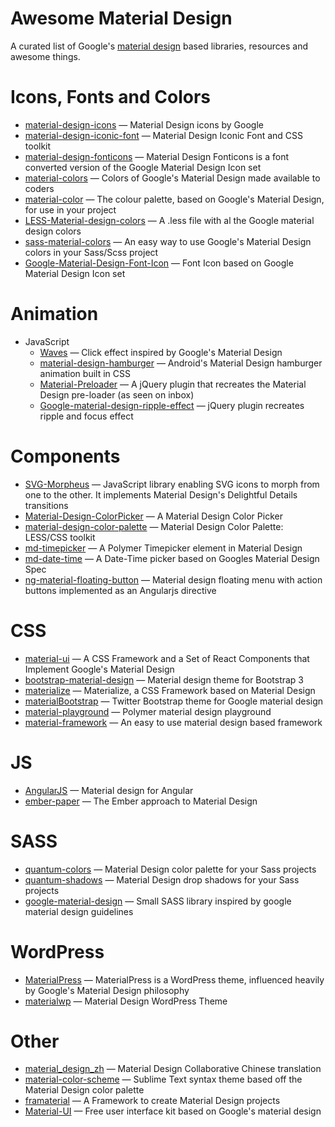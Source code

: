 # Awesome Material Design

A curated list of Google's [material design](http://www.google.com/design/spec) based libraries, resources and awesome things.

Icons, Fonts and Colors
==
  - [material-design-icons](https://github.com/google/material-design-icons) — Material Design icons by Google
  - [material-design-iconic-font](https://github.com/zavoloklom/material-design-iconic-font) — Material Design Iconic Font and CSS toolkit
  - [material-design-fonticons](https://github.com/designjockey/material-design-fonticons) — Material Design Fonticons is a font converted version of the Google Material Design Icon set
  - [material-colors](https://github.com/shuhei/material-colors) — Colors of Google's Material Design made available to coders
  - [material-color](https://github.com/mrmlnc/material-color) — The colour palette, based on Google's Material Design, for use in your project
  - [LESS-Material-design-colors](https://github.com/tisign/LESS-Material-design-colors) — A .less file with al the Google material design colors
  - [sass-material-colors](https://github.com/minusfive/sass-material-colors) — An easy way to use Google's Material Design colors in your Sass/Scss project
  - [Google-Material-Design-Font-Icon](https://github.com/Seb-L/Google-Material-Design-Font-Icon) — Font Icon based on Google Material Design Icon set

Animation
==
  - JavaScript
    - [Waves](https://github.com/fians/Waves) — Click effect inspired by Google's Material Design
    - [material-design-hamburger](https://github.com/swirlycheetah/material-design-hamburger) — Android's Material Design hamburger animation built in CSS
    - [Material-Preloader](https://github.com/aarondo/Material-Preloader) — A jQuery plugin that recreates the Material Design pre-loader (as seen on inbox)
    - [Google-material-design-ripple-effect](https://github.com/ninox92/Google-material-design-ripple-effect) — jQuery plugin recreates ripple and focus effect
  
Components
==
  - [SVG-Morpheus](https://github.com/alexk111/SVG-Morpheus) — JavaScript library enabling SVG icons to morph from one to the other. It implements Material Design's Delightful Details transitions
  - [Material-Design-ColorPicker](https://github.com/Fraina/Material-Design-ColorPicker) — A Material Design Color Picker
  - [material-design-color-palette](https://github.com/zavoloklom/material-design-color-palette) — Material Design Color Palette: LESS/CSS toolkit
  - [md-timepicker](https://github.com/virtual-dev/md-timepicker) — A Polymer Timepicker element in Material Design
  - [md-date-time](https://github.com/SimeonC/md-date-time) — A Date-Time picker based on Googles Material Design Spec
  - [ng-material-floating-button](https://github.com/nobitagit/ng-material-floating-button) — Material design floating menu with action buttons implemented as an Angularjs directive


CSS
==
  - [material-ui](https://github.com/callemall/material-ui) — A CSS Framework and a Set of React Components that Implement Google's Material Design
  - [bootstrap-material-design](https://github.com/FezVrasta/bootstrap-material-design) — Material design theme for Bootstrap 3
  - [materialize](https://github.com/Dogfalo/materialize) — Materialize, a CSS Framework based on Material Design
  - [materialBootstrap](https://github.com/throrin19/materialBootstrap) — Twitter Bootstrap theme for Google material design
  - [material-playground](https://github.com/ebidel/material-playground) — Polymer material design playground
  - [material-framework](https://github.com/nt1m/material-framework) — An easy to use material design based framework

JS
==
  - [AngularJS](https://github.com/angular/material) — Material design for Angular
  - [ember-paper](https://github.com/miguelcobain/ember-paper) — The Ember approach to Material Design



SASS
==
  - [quantum-colors](https://github.com/nickpfisterer/quantum-colors) — Material Design color palette for your Sass projects
  - [quantum-shadows](https://github.com/nickpfisterer/quantum-shadows) — Material Design drop shadows for your Sass projects
  - [google-material-design](https://github.com/axyz/google-material-design) — Small SASS library inspired by google material design guidelines


WordPress
==
  - [MaterialPress](https://github.com/alexpatin/MaterialPress) — MaterialPress is a WordPress theme, influenced heavily by Google's Material Design philosophy
  - [materialwp](https://github.com/braginteractive/materialwp) — Material Design WordPress Theme

Other
==
  - [material_design_zh](https://github.com/1sters/material_design_zh) — Material Design Collaborative Chinese translation
  - [material-color-scheme](https://github.com/paradox41/material-color-scheme) — Sublime Text syntax theme based off the Material Design color palette
  - [framaterial](https://github.com/Framaterial/framaterial) — A Framework to create Material Design projects
  - [Material-UI](https://github.com/JonBergman/Material-UI) — Free user interface kit based on Google's material design
  

